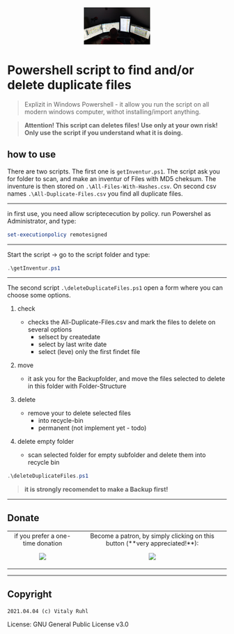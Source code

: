 <p align="center">
  <br />
  <a title="Intouch-Language" href="https://github.com/vitalyruhl/FindDuplicateFiles"><img src="https://raw.githubusercontent.com/vitalyruhl/FindDuplicateFiles/master/images/logo.jpg" alt="Vivil - Vitaly Ruhl Logo" width="30%" /></a>
</p>

# Powershell script to find and/or delete duplicate files

> Explizit in Windows Powershell - it allow you run the script on all modern windows computer, withot installing/import anything.

> **Attention! This script can deletes files! Use only at your own risk! Only use the script if you understand what it is doing.**

## how to use

There are two scripts. The first one is `getInventur.ps1`. The script ask you for folder to scan, and make an inventur of Files with MD5 cheksum. The inventure is then stored on `.\All-Files-With-Hashes.csv`. On second csv names `.\All-Duplicate-Files.csv` you find all duplicate files.

---

in first use, you need allow scriptececution by policy.
run Powershel as Administrator, and type:

```powershell
set-executionpolicy remotesigned
```

---

Start the script -> go to the script folder and type:

```powershell
.\getInventur.ps1
```

---

The second script `.\deleteDuplicateFiles.ps1` open a form where you can choose some options.

1. check

   - checks the All-Duplicate-Files.csv and mark the files to delete on several options
     - selsect by createdate
     - select by last write date
     - select (leve) only the first findet file

2. move

   - it ask you for the Backupfolder, and move the files selected to delete in this folder with Folder-Structure

3. delete

   - remove your to delete selected files
     - into recycle-bin
     - permanent (not implement yet - todo)

4. delete empty folder
   - scan selected folder for empty subfolder and delete them into recycle bin

```powershell
.\deleteDuplicateFiles.ps1
```

> **it is strongly recomendet to make a Backup first!**

---


## Donate

<table align="center" width="100%" border="0" bgcolor:=#3f3f3f>
<tr align="center">
<td align="center">  
if you prefer a one-time donation

[![](https://www.paypalobjects.com/en_US/i/btn/btn_donateCC_LG.gif)](https://paypal.me/FamilieRuhl)
</td>

<td align="center">  
Become a patron, by simply clicking on this button (**very appreciated!**):

[![](https://c5.patreon.com/external/logo/become_a_patron_button.png)](https://www.patreon.com/join/6555448/checkout?ru=undefined)

</td>
</tr>
</table>

---
## Copyright
`2021.04.04 (c) Vitaly Ruhl`

License: GNU General Public License v3.0